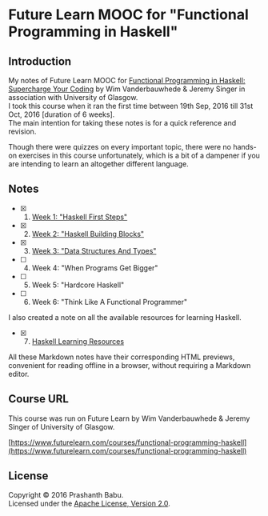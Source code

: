 # Future Learn MOOC for "Functional Programming in Haskell"


## Introduction
My notes of Future Learn MOOC for [Functional Programming in Haskell: Supercharge Your Coding](https://www.futurelearn.com/courses/functional-programming-haskell) by Wim Vanderbauwhede & Jeremy Singer in association with University of Glasgow.<br>
I took this course when it ran the first time between 19th Sep, 2016 till 31st Oct, 2016 [duration of 6 weeks].<br>
The main intention for taking these notes is for a quick reference and revision.

Though there were quizzes on every important topic, there were no hands-on exercises in this course unfortunately, which is a bit of a dampener if you are intending to learn an altogether different language.


## Notes
- [x]  1. [Week 1: "Haskell First Steps"](Week1_Notes.md)
- [x]  2. [Week 2: "Haskell Building Blocks"](Week2_Notes.md)
- [x]  3. [Week 3: "Data Structures And Types"](Week3_Notes.md)
- [ ]  4. Week 4: "When Programs Get Bigger"
- [ ]  5. Week 5: "Hardcore Haskell"
- [ ]  6. Week 6: "Think Like A Functional Programmer"

I also created a note on all the available resources for learning Haskell.
- [x]  7. [Haskell Learning Resources](Haskell_Learning_Resources.md)

All these Markdown notes have their corresponding HTML previews, convenient for reading offline in a browser, without requiring a Markdown editor.


## Course URL
This course was run on Future Learn by Wim Vanderbauwhede & Jeremy Singer of University of Glasgow.

[https://www.futurelearn.com/courses/functional-programming-haskell](https://www.futurelearn.com/courses/functional-programming-haskell)


## License
Copyright &copy; 2016 Prashanth Babu.<br>
Licensed under the [Apache License, Version 2.0](LICENSE).